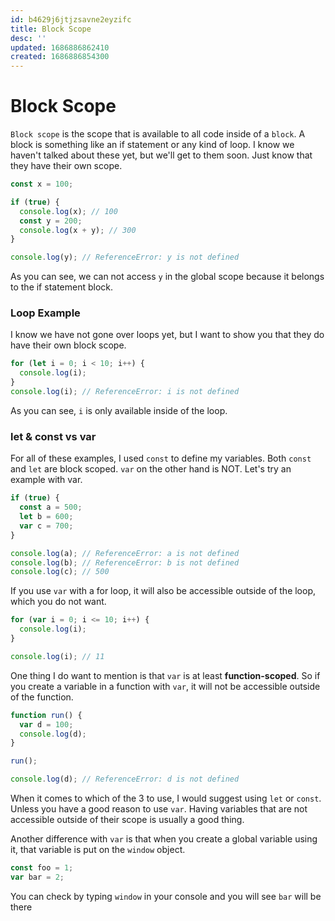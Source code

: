 ```yaml
---
id: b4629j6jtjzsavne2eyzifc
title: Block Scope
desc: ''
updated: 1686886862410
created: 1686886854300
---
```

# Block Scope

`Block scope` is the scope that is available to all code inside of a `block`. A block is something like an if statement or any kind of loop. I know we haven't talked about these yet, but we'll get to them soon. Just know that they have their own scope.

```js
const x = 100;

if (true) {
  console.log(x); // 100
  const y = 200;
  console.log(x + y); // 300
}

console.log(y); // ReferenceError: y is not defined
```

As you can see, we can not access `y` in the global scope because it belongs to the if statement block.

### Loop Example

I know we have not gone over loops yet, but I want to show you that they do have their own block scope.

```js
for (let i = 0; i < 10; i++) {
  console.log(i);
}
console.log(i); // ReferenceError: i is not defined
```

As you can see, `i` is only available inside of the loop.

### let & const vs var

For all of these examples, I used `const` to define my variables. Both `const` and `let` are block scoped. `var` on the other hand is NOT. Let's try an example with var.

```js
if (true) {
  const a = 500;
  let b = 600;
  var c = 700;
}

console.log(a); // ReferenceError: a is not defined
console.log(b); // ReferenceError: b is not defined
console.log(c); // 500
```

If you use `var` with a for loop, it will also be accessible outside of the loop, which you do not want.

```JavaScript
for (var i = 0; i <= 10; i++) {
  console.log(i);
}

console.log(i); // 11
```

One thing I do want to mention is that `var` is at least **function-scoped**. So if you create a variable in a function with `var`, it will not be accessible outside of the function.

```js
function run() {
  var d = 100;
  console.log(d);
}

run();

console.log(d); // ReferenceError: d is not defined
```

When it comes to which of the 3 to use, I would suggest using `let` or `const`. Unless you have a good reason to use `var`. Having variables that are not accessible outside of their scope is usually a good thing.

Another difference with `var` is that when you create a global variable using it, that variable is put on the `window` object.

```JavaScript
const foo = 1;
var bar = 2;
```

You can check by typing `window` in your console and you will see `bar` will be there
